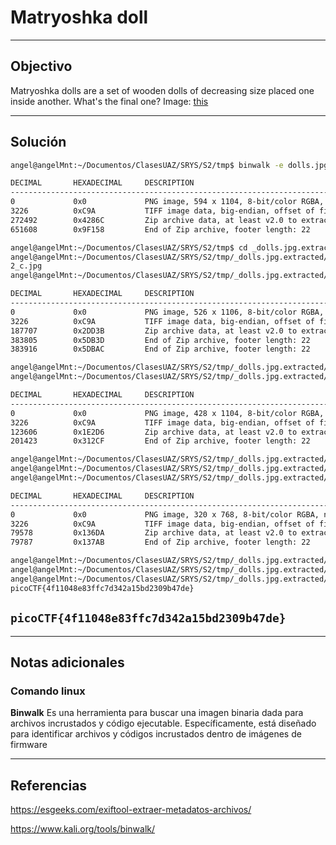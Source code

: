 
# Matryoshka doll
---
## Objectivo
Matryoshka dolls are a set of wooden dolls of decreasing size placed one inside another. What's the final one? Image: [this](https://mercury.picoctf.net/static/1b70cffdd2f05427fff97d13c496963f/dolls.jpg)

---
## Solución

``` sh
angel@angelMnt:~/Documentos/ClasesUAZ/SRYS/S2/tmp$ binwalk -e dolls.jpg 

DECIMAL       HEXADECIMAL     DESCRIPTION
--------------------------------------------------------------------------------
0             0x0             PNG image, 594 x 1104, 8-bit/color RGBA, non-interlaced
3226          0xC9A           TIFF image data, big-endian, offset of first image directory: 8
272492        0x4286C         Zip archive data, at least v2.0 to extract, compressed size: 378950, uncompressed size: 383938, name: base_images/2_c.jpg
651608        0x9F158         End of Zip archive, footer length: 22

angel@angelMnt:~/Documentos/ClasesUAZ/SRYS/S2/tmp$ cd _dolls.jpg.extracted/base_images/
angel@angelMnt:~/Documentos/ClasesUAZ/SRYS/S2/tmp/_dolls.jpg.extracted/base_images$ ls
2_c.jpg
angel@angelMnt:~/Documentos/ClasesUAZ/SRYS/S2/tmp/_dolls.jpg.extracted/base_images$ binwalk -e 2_c.jpg 

DECIMAL       HEXADECIMAL     DESCRIPTION
--------------------------------------------------------------------------------
0             0x0             PNG image, 526 x 1106, 8-bit/color RGBA, non-interlaced
3226          0xC9A           TIFF image data, big-endian, offset of first image directory: 8
187707        0x2DD3B         Zip archive data, at least v2.0 to extract, compressed size: 196043, uncompressed size: 201445, name: base_images/3_c.jpg
383805        0x5DB3D         End of Zip archive, footer length: 22
383916        0x5DBAC         End of Zip archive, footer length: 22

angel@angelMnt:~/Documentos/ClasesUAZ/SRYS/S2/tmp/_dolls.jpg.extracted/base_images$ 
angel@angelMnt:~/Documentos/ClasesUAZ/SRYS/S2/tmp/_dolls.jpg.extracted/base_images/_2_c.jpg.extracted/base_images$ binwalk -e 3_c.jpg 

DECIMAL       HEXADECIMAL     DESCRIPTION
--------------------------------------------------------------------------------
0             0x0             PNG image, 428 x 1104, 8-bit/color RGBA, non-interlaced
3226          0xC9A           TIFF image data, big-endian, offset of first image directory: 8
123606        0x1E2D6         Zip archive data, at least v2.0 to extract, compressed size: 77651, uncompressed size: 79809, name: base_images/4_c.jpg
201423        0x312CF         End of Zip archive, footer length: 22

angel@angelMnt:~/Documentos/ClasesUAZ/SRYS/S2/tmp/_dolls.jpg.extracted/base_images/_2_c.jpg.extracted/base_images$ cd _3_c.jpg.extracted/base_images/
angel@angelMnt:~/Documentos/ClasesUAZ/SRYS/S2/tmp/_dolls.jpg.extracted/base_images/_2_c.jpg.extracted/base_images/_3_c.jpg.extracted/base_images$ 
angel@angelMnt:~/Documentos/ClasesUAZ/SRYS/S2/tmp/_dolls.jpg.extracted/base_images/_2_c.jpg.extracted/base_images/_3_c.jpg.extracted/base_images$ binwalk -e 4_c.jpg 

DECIMAL       HEXADECIMAL     DESCRIPTION
--------------------------------------------------------------------------------
0             0x0             PNG image, 320 x 768, 8-bit/color RGBA, non-interlaced
3226          0xC9A           TIFF image data, big-endian, offset of first image directory: 8
79578         0x136DA         Zip archive data, at least v2.0 to extract, compressed size: 65, uncompressed size: 81, name: flag.txt
79787         0x137AB         End of Zip archive, footer length: 22

angel@angelMnt:~/Documentos/ClasesUAZ/SRYS/S2/tmp/_dolls.jpg.extracted/base_images/_2_c.jpg.extracted/base_images/_3_c.jpg.extracted/base_images$ cd _4_c.jpg.extracted/
angel@angelMnt:~/Documentos/ClasesUAZ/SRYS/S2/tmp/_dolls.jpg.extracted/base_images/_2_c.jpg.extracted/base_images/_3_c.jpg.extracted/base_images/_4_c.jpg.extracted$ 
angel@angelMnt:~/Documentos/ClasesUAZ/SRYS/S2/tmp/_dolls.jpg.extracted/base_images/_2_c.jpg.extracted/base_images/_3_c.jpg.extracted/base_images/_4_c.jpg.extracted$ cat flag.txt 
picoCTF{4f11048e83ffc7d342a15bd2309b47de}
```

## `picoCTF{4f11048e83ffc7d342a15bd2309b47de}`

---
## Notas adicionales

### Comando linux

**Binwalk** 
Es una herramienta para buscar una imagen binaria dada para archivos incrustados y código ejecutable. Específicamente, está diseñado para identificar archivos y códigos incrustados dentro de imágenes de firmware


---
## Referencias

https://esgeeks.com/exiftool-extraer-metadatos-archivos/

https://www.kali.org/tools/binwalk/